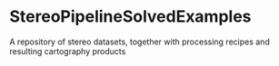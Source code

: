 # StereoPipelineSolvedExamples
A repository of stereo datasets, together with processing recipes and resulting cartography products
